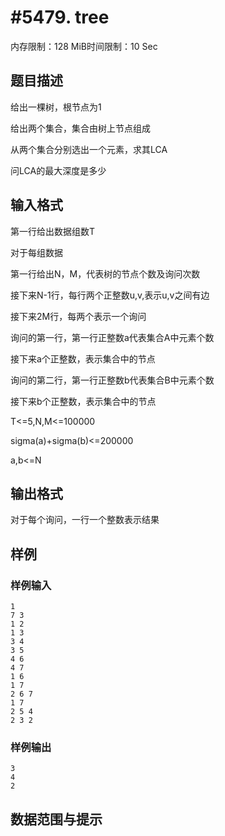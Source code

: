 # #5479. tree

内存限制：128 MiB时间限制：10 Sec

## 题目描述

给出一棵树，根节点为1

给出两个集合，集合由树上节点组成

从两个集合分别选出一个元素，求其LCA

问LCA的最大深度是多少

## 输入格式

第一行给出数据组数T

对于每组数据

第一行给出N，M，代表树的节点个数及询问次数

接下来N-1行，每行两个正整数u,v,表示u,v之间有边

接下来2M行，每两个表示一个询问

询问的第一行，第一行正整数a代表集合A中元素个数

接下来a个正整数，表示集合中的节点

询问的第二行，第一行正整数b代表集合B中元素个数

接下来b个正整数，表示集合中的节点

T<=5,N,M<=100000

sigma(a)+sigma(b)<=200000

a,b<=N

## 输出格式

对于每个询问，一行一个整数表示结果

## 样例

### 样例输入

    
    1
    7 3
    1 2
    1 3
    3 4
    3 5
    4 6
    4 7
    1 6
    1 7
    2 6 7
    1 7
    2 5 4
    2 3 2
    
    

### 样例输出

    
    3
    4
    2
    

## 数据范围与提示
